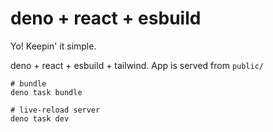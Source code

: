 # deno + react + esbuild

Yo! Keepin' it simple.

deno + react + esbuild + tailwind. App is served from `public/`

```
# bundle
deno task bundle

# live-reload server
deno task dev
```
